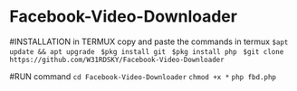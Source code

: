 # Facebook-Video-Downloader

#INSTALLATION in TERMUX
   copy and paste the commands in termux
 `$apt update && apt upgrade `
 `$pkg install git `
 `$pkg install php `
 `$git clone https://github.com/W31RDSKY/Facebook-Video-Downloader`

#RUN command
 `cd Facebook-Video-Downloader`
 `chmod +x *`
 `php fbd.php`
